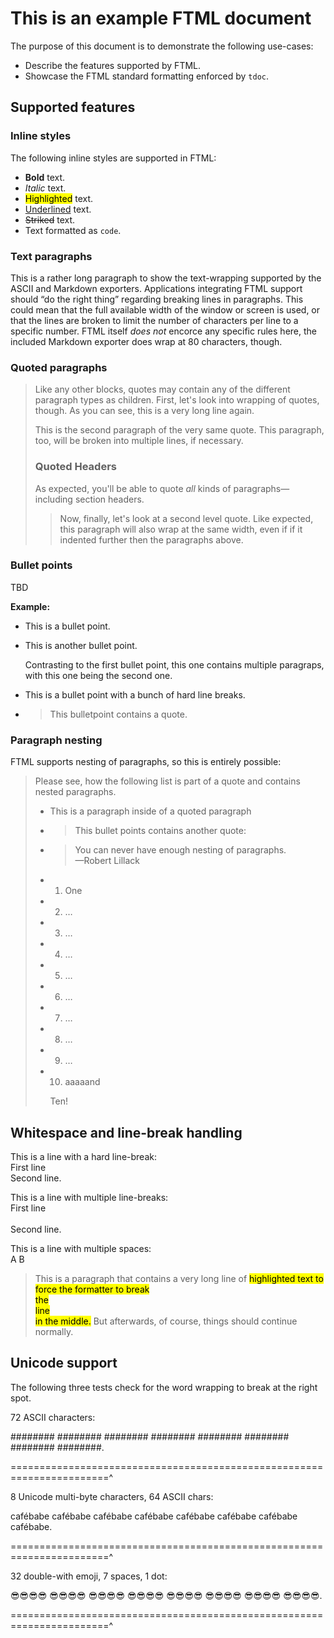 # This is an example FTML document

The purpose of this document is to demonstrate the following use\-cases:

- Describe the features supported by FTML.
- Showcase the FTML standard formatting enforced by `tdoc`.

## Supported features

### Inline styles

The following inline styles are supported in FTML:

- **Bold** text.
- _Italic_ text.
- <mark>Highlighted</mark> text.
- <u>Underlined</u> text.
- ~~Striked~~ text.
- Text formatted as `code`.

### Text paragraphs

This is a rather long paragraph to show the text\-wrapping supported by the
ASCII and Markdown exporters. Applications integrating FTML support should “do
the right thing” regarding breaking lines in paragraphs. This could mean that
the full available width of the window or screen is used, or that the lines are
broken to limit the number of characters per line to a specific number. FTML
itself _does not_ encorce any specific rules here, the included Markdown
exporter does wrap at 80 characters, though.

### Quoted paragraphs

> Like any other blocks, quotes may contain any of the different paragraph types
> as children. First, let's look into wrapping of quotes, though. As you can
> see, this is a very long line again.
> 
> This is the second paragraph of the very same quote. This paragraph, too, will
> be broken into multiple lines, if necessary.
> 
> ### Quoted Headers
> 
> As expected, you'll be able to quote _all_ kinds of paragraphs—including
> section headers.
> 
> > Now, finally, let's look at a second level quote. Like expected, this
> > paragraph will also wrap at the same width, even if if it indented further
> > then the paragraphs above.

### Bullet points

TBD

**Example:**

- This is a bullet point.
- This is another bullet point.
  
  Contrasting to the first bullet point, this one contains multiple paragraps,
  with this one being the second one.
- This is a bullet point with a bunch of hard line breaks.
- > This bulletpoint contains a quote.

### Paragraph nesting

FTML supports nesting of paragraphs, so this is entirely possible:

> Please see, how the following list is part of a quote and contains nested
> paragraphs.
> 
> - This is a paragraph inside of a quoted paragraph
> - > This bullet points contains another quote:
>   > 
> - > You can never have enough nesting of paragraphs.\
>   >    —Robert Lillack
> - 1. One
> - 2. …
> - 3. …
> - 4. …
> - 5. …
> - 6. …
> - 7. …
> - 8. …
> - 9. …
> - 10. aaaaand
>      
>      Ten!

## Whitespace and line\-break handling

This is a line with a hard line\-break:\
First line\
Second line.

This is a line with multiple line\-breaks:\
First line\
\
Second line.

This is a line with multiple spaces:\
A   B

> This is a paragraph that contains a very long line of <mark>highlighted text
> to force the formatter to break\
> the\
> line\
> in the middle.</mark> But afterwards, of course, things should continue
> normally.

## Unicode support

The following three tests check for the word wrapping to break at the right
spot.

72 ASCII characters:

\#\#\#\#\#\#\#\# \#\#\#\#\#\#\#\# \#\#\#\#\#\#\#\# \#\#\#\#\#\#\#\#
\#\#\#\#\#\#\#\# \#\#\#\#\#\#\#\# \#\#\#\#\#\#\#\# \#\#\#\#\#\#\#\#.

=======================================================================^

8 Unicode multi\-byte characters, 64 ASCII chars:

cafébabe cafébabe cafébabe cafébabe cafébabe cafébabe cafébabe cafébabe.

=======================================================================^

32 double\-with emoji, 7 spaces, 1 dot:

😎😎😎😎 😎😎😎😎 😎😎😎😎 😎😎😎😎 😎😎😎😎 😎😎😎😎 😎😎😎😎 😎😎😎😎.

=======================================================================^
